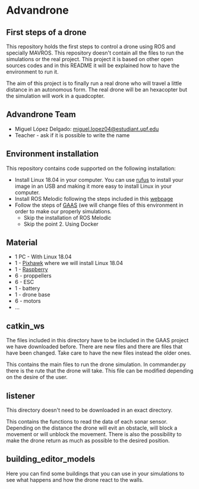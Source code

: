 # Advandrone
## First steps of a drone

This repository holds the first steps to control a drone using ROS and specially MAVROS. This repository doesn't contain all the files to run the simulations or the real project. This project it is based on other open sources codes and in this README it will be explained how to have the environment to run it. 

The aim of this project is to finally run a real drone who will travel a little distance in an autonomous form. The real drone will be an hexacopter but the simulation will work in a quadcopter. 

## Advandrone Team

* Miguel López Delgado: miguel.lopez04@estudiant.upf.edu 
* Teacher - ask if it is possible to write the name

## Environment installation

This repository contains code supported on the following installation:
* Install Linux 18.04 in your computer. You can use [rufus](https://rufus.ie/es_ES.html) to install your image in an USB and making it more easy to install Linux in your computer. 
* Install ROS Melodic following the steps included in this [webpage](http://wiki.ros.org/melodic)
* Follow the steps of [GAAS](https://gaas.gitbook.io/guide/software-realization-build-your-own-autonomous-drone/build-your-own-autonomous-drone-e01-offboard-control-and-gazebo-simulation) (we will change files of this environment in order to make our properly simulations. 
  * Skip the installation of ROS Melodic 
  * Skip the point 2. Using Docker

## Material

* 1 PC - With Linux 18.04 
* 1 - [Pixhawk](https://pixhawk.org/) where we will install Linux 18.04
* 1 - [Raspberry](https://www.raspberrypi.org/)
* 6 - proppellers
* 6 - ESC
* 1 - battery
* 1 - drone base
* 6 - motors
* ... 

## catkin_ws

The files included in this directory have to be included in the GAAS project we have downloaded before. There are new files and there are files that have been changed. Take care to have the new files instead the older ones. 

This contains the main files to run the drone simulation. In commander.py there is the rute that the drone will take. This file can be modified depending on the desire of the user. 

## listener

This directory doesn't need to be downloaded in an exact directory.

This contains the functions to read the data of each sonar sensor. Depending on the distance the drone will evit an obstacle, will block a movement or will unblock the movement. There is also the possibility to make the drone return as much as possible to the desired position.  

## building_editor_models

Here you can find some buildings that you can use in your simulations to see what happens and how the drone react to the walls. 



   
